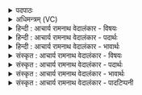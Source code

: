 <details><summary>पदपाठः</summary>

अ꣡क्रा꣢꣯न्। स꣣मुद्रः꣢। स꣣म्। उद्रः꣢। प्र꣣थमे꣢। वि꣡ध꣢꣯र्मन्। वि। ध꣣र्मन्। जन꣡य꣢न्। प्र꣣जाः꣢। प्र꣣। जाः꣢। भु꣡व꣢꣯नस्य। गो꣣पाः꣢। गो꣣। पाः꣢। वृ꣡षा꣢꣯। प꣣वि꣡त्रे꣢। अ꣡धि꣢꣯। सा꣡नौ꣢꣯। अ꣡व्ये꣢꣯। बृ꣣ह꣢त्। सो꣡मः꣢꣯। वा꣣वृधे। स्वानः꣢। अ꣡द्रिः꣢꣯। अ। द्रिः꣣। १२५३।
</details>

<details><summary>अधिमन्त्रम् (VC)</summary>

- पवमानः सोमः
- पराशरः शाक्त्यः
- त्रिष्टुप्
- धैवतः
</details>

<details><summary>हिन्दी : आचार्य रामनाथ वेदालंकार - विषयः</summary>

प्रथम ऋचा की व्याख्या पूर्वार्चिक में ५२९ क्रमाङ्क पर परमात्मा और मेघ के विषय में की जा चुकी है। यहाँ फिर परमात्मा का ही विषय वर्णित करते हैं।
</details>

<details><summary>हिन्दी : आचार्य रामनाथ वेदालंकार - पदार्थः</summary>

पदार्थान्वयभाषाः -  इसी सोम परमात्मा के शासन में (समुद्रः) सूर्य (परमे) उच्च, (विधर्मणि) विशेष धारणकर्ता द्युलोक में (अक्रान्) अपनी धुरी पर घूमता है,जो सूर्य (प्रजाः जनयन्) प्रजाओं को उत्पन्न करता हुआ (भुवनस्य) सौरमण्डल का (गोपाः) रक्षक है। (पवित्रे) अन्तरिक्ष में और (अव्ये सानौ अधि) पृथिवी के उन्नत प्रदेश में (वृषा) वर्षा करनेवाला, (स्वानः) भूमि आदि लोकों को उनकी अपनी-अपनी कक्षा में सूर्य के चारों ओर प्रेरित करता हुआ (अद्रिः) अविनश्वर (सोमः) जगत्स्रष्टा (बृहत्) बहुत अधिक (वावृधे) महिमा को प्राप्त हुआ है ॥१॥
</details>

<details><summary>हिन्दी : आचार्य रामनाथ वेदालंकार - भावार्थः</summary>

भावार्थभाषाः -  परमेश्वर ही अपनी महिमा से सूर्य को और उसके चारों ओर भूमि,चन्द्रमा आदि ग्रह-उपग्रहों को घुमा रहा है ॥१॥
</details>

<details><summary>संस्कृत : आचार्य रामनाथ वेदालंकार - विषयः</summary>

तत्र प्रथमा ऋक् पूर्वार्चिके ५२९ क्रमाङ्के परमात्मपर्जन्ययोर्विषये व्याख्याता। अत्र पुनः परमात्मविषय उच्यते।
</details>

<details><summary>संस्कृत : आचार्य रामनाथ वेदालंकार - पदार्थः</summary>

पदार्थान्वयभाषाः -  अस्यैव सोमस्य परमात्मनः शासने (समुद्रः) आदित्यः।[समुद्र आदित्यः इति निरुक्तम् १३।१६।] (परमे) उच्चे (विधर्मणि) विशेषेण धारके द्युलोके (अक्रान्) क्राम्यति,स्वधुरि भ्रमति,यः आदित्यः (प्रजाः जनयन्) प्रजाः उत्पादयन् (भुवनस्य) सौरमण्डलस्य (गोपाः) रक्षकोऽस्ति। (पवित्रे) अन्तरिक्षे।[अन्तरिक्षं वै पवित्रम्। काठ० २६।१०।] (अव्ये सानौ अधि) पार्थिवे उन्नतप्रदेशे च (वृषा) वृष्टिकर्ता, (स्वानः) सुवानः,भूम्यादिलोकान् स्वस्वकक्षायां सूर्यं परितः प्रेरयन् (अद्रिः) अविनश्वरः (सोमः) जगत्स्रष्टा परमात्मा (बृहत्) बहु (वावृधे) महिमानमाप्नोति।[वृधु वृद्धौ,लिटि ‘तुजादीनां दीर्घोऽभ्यासस्य।’अ० ६।१।७ इत्यभ्यासदीर्घः]॥१॥
</details>

<details><summary>संस्कृत : आचार्य रामनाथ वेदालंकार - भावार्थः</summary>

भावार्थभाषाः -  परमेश्वर एव स्वमहिम्ना सूर्यं तं परितो भूमिचन्द्रादीन् ग्रहोपग्रहांश्च भ्रामयति ॥१॥
</details>

<details><summary>संस्कृत : आचार्य रामनाथ वेदालंकार - पादटिप्पनी</summary>

टिप्पणी:   १. ऋ० ९।९७।४० ‘गोपाः’ इत्यत्र ‘राजा॑’ ‘स्वानो अद्रिः’ इत्यत्र ‘सुवान इन्दुः॑’। साम० ५२९।
</details>